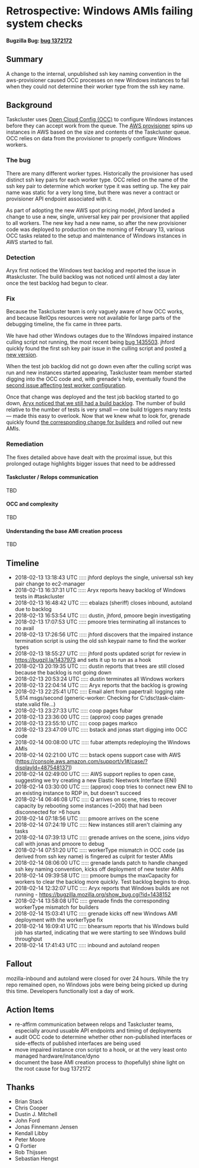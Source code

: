 # Retrospective: Windows AMIs failing system checks
#### Bugzilla Bug: [bug 1372172](https://bugzilla.mozilla.org/show_bug.cgi?id=1372172)

## Summary

A change to the internal, unpublished ssh key naming convention in the aws-provisioner caused OCC processes on new Windows instances to fail when they could not determine their worker type from the ssh key name.

## Background

Taskcluster uses [Open Cloud Config (OCC)](https://github.com/mozilla-releng/OpenCloudConfig) to configure Windows instances before they can accept work from the queue. The [AWS provisioner](https://github.com/taskcluster/aws-provisioner) spins up instances in AWS based on the size and contents of the Taskcluster queue. OCC relies on data from the provisioner to properly configure Windows workers.

### The bug

There are many different worker types. Historically the provisioner has used distinct ssh key pairs for each worker type. OCC relied on the name of the ssh key pair to determine which worker type it was setting up. The key pair name was static for a very long time, but there was never a contract or provisioner API endpoint associated with it.

As part of adopting the new AWS spot pricing model, jhford landed a change to use a new, single, universal key pair per provisioner that applied to all workers. The new key had a new name, so after the new provisioner code was deployed to production on the morning of February 13, various OCC tasks related to the setup and maintenance of Windows instances in AWS started to fail.

### Detection

Aryx first noticed the Windows test backlog and reported the issue in #taskcluster. The build backlog was not noticed until almost a day later once the test backlog had begun to clear.

### Fix

Because the Taskcluster team is only vaguely aware of how OCC works, and because RelOps resources were not available for large parts of the debugging timeline, the fix came in three parts.

We have had other Windows outages due to the Windows impaired instance culling script not running, the most recent being [bug 1435503](https://bugzilla.mozilla.org/show_bug.cgi?id=1435503). jhford quickly found the first ssh key pair issue in the culling script and posted [a new version](https://bug1437973.bmoattachments.org/attachment.cgi?id=8950682).

When the test job backlog did not go down even after the culling script was run and new instances started appearing, Taskcluster team member started digging into the OCC code and, with grenade's help,  eventually found the [second issue affecting test worker configuration](https://github.com/mozilla-releng/OpenCloudConfig/commit/d7d2df5a174087bad52e7d3636ae92e043f999f0).

Once that change was deployed and the test job backlog started to go down, [Aryx noticed that we still had a build backlog](https://bugzilla.mozilla.org/show_bug.cgi?id=1438152). The number of build relative to the number of tests is very small &mdash; one build triggers many tests &mdash; made this easy to overlook. Now that we knew what to look for, grenade quickly found [the corresponding change for builders](https://github.com/mozilla-releng/OpenCloudConfig/commit/137c8c1b0e4b3927f15cf38ee4f9771894818221) and rolled out new AMIs.

### Remediation

The fixes detailed above have dealt with the proximal issue, but this prolonged outage highlights bigger issues that need to be addressed

#### Taskcluster / Relops communication

TBD

#### OCC and complexity

TBD

#### Understanding the base AMI creation process

TBD

## Timeline
  - 2018-02-13 13:18:43 UTC ::::: jhford deploys the single, universal ssh key pair change to ec2-manager
  - 2018-02-13 16:37:31 UTC ::::: Aryx reports heavy backlog of Windows tests in #taskcluster
  - 2018-02-13 16:48:42 UTC ::::: ebalazs (sheriff) closes inbound, autoland due to backlog
  - 2018-02-13 16:53:54 UTC ::::: dustin, jhford, pmoore begin investigating
  - 2018-02-13 17:07:53 UTC ::::: pmoore tries terminating all instances to no avail
  - 2018-02-13 17:26:56 UTC ::::: jhford discovers that the impaired instance termination script is using the old ssh keypair name to find the worker types
  - 2018-02-13 18:55:27 UTC ::::: jhford posts updated script for review in https://bugzil.la/1437973 and sets it up to run as a hook
  - 2018-02-13 20:19:35 UTC ::::: dustin reports that trees are still closed because the backlog is not going down
  - 2018-02-13 20:53:24 UTC ::::: dustin terminates all Windows workers
  - 2018-02-13 22:04:14 UTC ::::: Aryx reports that the backlog is growing
  - 2018-02-13 22:25:41 UTC ::::: Email alert from papertrail: logging rate 5,614 msgs/second (generic-worker: Checking for C:\dsc\task-claim-state.valid file...)
  - 2018-02-13 23:27:33 UTC ::::: coop pages fubar
  - 2018-02-13 23:36:00 UTC ::::: (approx) coop pages grenade
  - 2018-02-13 23:55:10 UTC ::::: coop pages markco
  - 2018-02-13 23:47:09 UTC ::::: bstack and jonas start digging into OCC code
  - 2018-02-14 00:08:00 UTC ::::: fubar attempts redeploying the Windows AMIs
  - 2018-02-14 02:21:00 UTC ::::: bstack opens support case with AWS (https://console.aws.amazon.com/support/v1#/case/?displayId=4875481371)
  - 2018-02-14 02:49:00 UTC ::::: AWS support replies to open case, suggesting we try creating a new Elastic Neetwork Interface (ENI)
  - 2018-02-14 03:30:00 UTC ::::: (approx) coop tries to connect new ENI to an existing instance to RDP in, but doesn't succeed
  - 2018-02-14 06:46:08 UTC ::::: Q arrives on scene, tries to recover capacity by rebooting some instances (~200) that had been disconnected for >6 hours
  - 2018-02-14 07:18:56 UTC ::::: pmoore arrives on the scene
  - 2018-02-14 07:24:19 UTC ::::: New instances still aren't claiming any tasks
  - 2018-02-14 07:39:13 UTC ::::: grenade arrives on the scene, joins vidyo call with jonas and pmoore to debug
  - 2018-02-14 07:51:20 UTC ::::: workerType mismatch in OCC code (as derived from ssh key name) is fingered as culprit for tester AMIs
  - 2018-02-14 08:06:00 UTC ::::: grenade lands patch to handle changed ssh key naming convention, kicks off deployment of new tester AMIs
  - 2018-02-14 09:39:58 UTC ::::: pmoore bumps the maxCapacity for workers to clear the backlog more quickly. Test backlog begins to drop.
  - 2018-02-14 12:32:07 UTC ::::: Aryx reports that Windows builds are not running - https://bugzilla.mozilla.org/show_bug.cgi?id=1438152
  - 2018-02-14 13:58:08 UTC ::::: grenade finds the corresponding workerType mismatch for builders
  - 2018-02-14 15:03:41 UTC ::::: grenade kicks off new Windows AMI deployment with the workerType fix
  - 2018-02-14 16:09:41 UTC ::::: bhearsum reports that his Windows build job has started, indicating that we were starting to see Windows build throughput
  - 2018-02-14 17:41:43 UTC ::::: inbound and autoland reopen

## Fallout

mozilla-inbound and autoland were closed for over 24 hours. While the try repo remained open, no Windows jobs were being being picked up during this time. Developers functionally lost a day of work.

## Action Items

- re-affirm communication between relops and Taskcluster teams, especially around usuable API endpoints and timing of deployments
- audit OCC code to determine whether other non-published interfaces or side-effects of published interfaces are being used
- move impaired instance cron script to a hook, or at the very least onto managed hardware/instance/dyno
- document the base AMI creation process to (hopefully) shine light on the root cause for bug 1372172

## Thanks

* Brian Stack
* Chris Cooper
* Dustin J. Mitchell
* John Ford
* Jonas Finnemann Jensen
* Kendall Libby
* Peter Moore
* Q Fortier
* Rob Thijssen
* Sebastian Hengst
